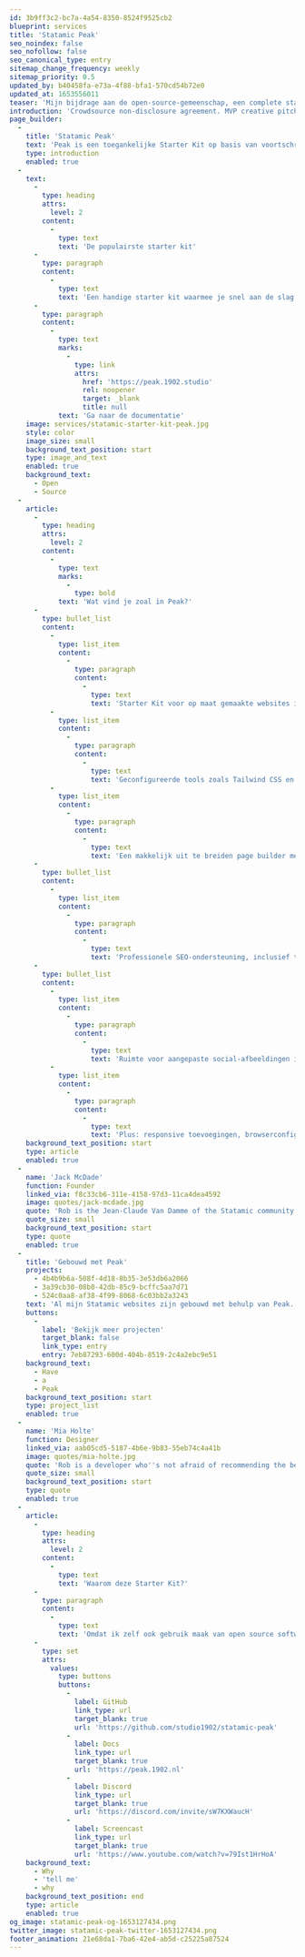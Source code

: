 ```yaml
---
id: 3b9ff3c2-bc7a-4a54-8350-8524f9525cb2
blueprint: services
title: 'Statamic Peak'
seo_noindex: false
seo_nofollow: false
seo_canonical_type: entry
sitemap_change_frequency: weekly
sitemap_priority: 0.5
updated_by: b40458fa-e73a-4f88-bfa1-570cd54b72e0
updated_at: 1653556011
teaser: 'Mijn bijdrage aan de open-source-gemeenschap, een complete starter kit voor ontwikkelaars uit de Statamic Community. Gratis.'
introduction: 'Crowdsource non-disclosure agreement. MVP creative pitch venture startup low hanging fruit hypotheses customer strategy iPad partnership social proof. deployment. Long tail success entrepreneur network effects android. deployment.'
page_builder:
  -
    title: 'Statamic Peak'
    text: 'Peak is een toegankelijke Starter Kit op basis van voortschrijdend inzicht, met alle best practices op het gebied van SEO en a11y inbegrepen. Al mijn kennis van Statamic heb ik omgezet in deze Starter Kit, zodat ontwikkelaars overal ter wereld een betere ervaring kunnen beleven én zelf kunnen bijdragen aan verbetering van de kit. Zo maken we het web samen beter, mooier en toegankelijker.'
    type: introduction
    enabled: true
  -
    text:
      -
        type: heading
        attrs:
          level: 2
        content:
          -
            type: text
            text: 'De populairste starter kit'
      -
        type: paragraph
        content:
          -
            type: text
            text: 'Een handige starter kit waarmee je snel aan de slag kan en nieuwe dingen leert.'
      -
        type: paragraph
        content:
          -
            type: text
            marks:
              -
                type: link
                attrs:
                  href: 'https://peak.1902.studio'
                  rel: noopener
                  target: _blank
                  title: null
            text: 'Ga naar de documentatie'
    image: services/statamic-starter-kit-peak.jpg
    style: color
    image_size: small
    background_text_position: start
    type: image_and_text
    enabled: true
    background_text:
      - Open
      - Source
  -
    article:
      -
        type: heading
        attrs:
          level: 2
        content:
          -
            type: text
            marks:
              -
                type: bold
            text: 'Wat vind je zoal in Peak?'
      -
        type: bullet_list
        content:
          -
            type: list_item
            content:
              -
                type: paragraph
                content:
                  -
                    type: text
                    text: 'Starter Kit voor op maat gemaakte websites in Statamic'
          -
            type: list_item
            content:
              -
                type: paragraph
                content:
                  -
                    type: text
                    text: 'Geconfigureerde tools zoals Tailwind CSS en AlpineJS, dus geschikt voor elk systeem'
          -
            type: list_item
            content:
              -
                type: paragraph
                content:
                  -
                    type: text
                    text: 'Een makkelijk uit te breiden page builder met de standaard Statamic-velden en ruimte voor lange content'
      -
        type: bullet_list
        content:
          -
            type: list_item
            content:
              -
                type: paragraph
                content:
                  -
                    type: text
                    text: 'Professionele SEO-ondersteuning, inclusief tracker en een ingebouwde cookie-banner'
      -
        type: bullet_list
        content:
          -
            type: list_item
            content:
              -
                type: paragraph
                content:
                  -
                    type: text
                    text: 'Ruimte voor aangepaste social-afbeeldingen in je eigen templates'
          -
            type: list_item
            content:
              -
                type: paragraph
                content:
                  -
                    type: text
                    text: 'Plus: responsive toevoegingen, browserconfiguratie, favicons genereren, ondersteuning voor donkere modus, knoppen, formulieren en nog veel meer'
    background_text_position: start
    type: article
    enabled: true
  -
    name: 'Jack McDade'
    function: Founder
    linked_via: f8c33cb6-311e-4158-97d3-11ca4dea4592
    image: quotes/jack-mcdade.jpg
    quote: 'Rob is the Jean-Claude Van Damme of the Statamic community. His code is so fast and flexible it can kick you in the face and the back of the head at the same time.'
    quote_size: small
    background_text_position: start
    type: quote
    enabled: true
  -
    title: 'Gebouwd met Peak'
    projects:
      - 4b4b9b6a-508f-4d18-8b35-3e53db6a2066
      - 3a39cb30-08b0-42db-85c9-bcffc5aa7d71
      - 524c0aa8-af38-4f99-8068-6c03bb2a3243
    text: 'Al mijn Statamic websites zijn gebouwd met behulp van Peak.'
    buttons:
      -
        label: 'Bekijk meer projecten'
        target_blank: false
        link_type: entry
        entry: 7eb87293-600d-404b-8519-2c4a2ebc9e51
    background_text:
      - Have
      - a
      - Peak
    background_text_position: start
    type: project_list
    enabled: true
  -
    name: 'Mia Holte'
    function: Designer
    linked_via: aab05cd5-5187-4b6e-9b83-55eb74c4a41b
    image: quotes/mia-holte.jpg
    quote: 'Rob is a developer who''s not afraid of recommending the best approach, and putting users first. He, like us, really cares about accessibility. Most of the websites we build for our clients use Rob''s Statamic starter kit, so we know we''re off to a good start on every project'
    quote_size: small
    background_text_position: start
    type: quote
    enabled: true
  -
    article:
      -
        type: heading
        attrs:
          level: 2
        content:
          -
            type: text
            text: 'Waarom deze Starter Kit?'
      -
        type: paragraph
        content:
          -
            type: text
            text: 'Omdat ik zelf ook gebruik maak van open source software, vind ik het een mooi idee om iets terug te kunnen doen voor de community. Deze kit wordt veel gebruikt en er wordt veel naar verwezen. Het is te gek als anderen zeggen ‘Oh that question? Check out this file in Peak for an example on how to do this.’?'
      -
        type: set
        attrs:
          values:
            type: buttons
            buttons:
              -
                label: GitHub
                link_type: url
                target_blank: true
                url: 'https://github.com/studio1902/statamic-peak'
              -
                label: Docs
                link_type: url
                target_blank: true
                url: 'https://peak.1902.nl'
              -
                label: Discord
                link_type: url
                target_blank: true
                url: 'https://discord.com/invite/sW7KXWaucH'
              -
                label: Screencast
                link_type: url
                target_blank: true
                url: 'https://www.youtube.com/watch?v=79Ist1HrHoA'
    background_text:
      - Why
      - 'tell me'
      - why
    background_text_position: end
    type: article
    enabled: true
og_image: statamic-peak-og-1653127434.png
twitter_image: statamic-peak-twitter-1653127434.png
footer_animation: 21e68da1-7ba6-42e4-ab5d-c25225a87524
---
```

